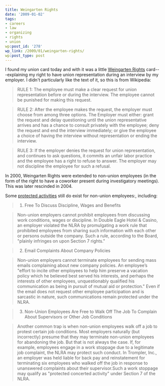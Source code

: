 ```yaml
---
title: Weingarten Rights
date: '2009-01-02'
tags:
- careers
- law
- organizing
- rights
- union
wp:post_id: '278'
wp_link: /2009/01/weingarten-rights/
wp:post_type: post
---
```


I found my union card today and with it was a little [Weingarten Rights](http://en.wikipedia.org/wiki/Weingarten_Rights) card---explaining my right to have union representation during an interview by my employer. I didn't particularly like the text of it, so this is from Wikipedia:

>

> RULE 1: The employee must make a clear request for union representation before or during the interview. The employee cannot be punished for making this request.

> RULE 2: After the employee makes the request, the employer must choose from among three options. The Employer must either: grant the request and delay questioning until the union representative arrives and has a chance to consult privately with the employee; deny the request and end the interview immediately; or give the employee a choice of having the interview without representation or ending the interview.

>

> RULE 3: If the employer denies the request for union representation, and continues to ask questions, it commits an unfair labor practice and the employee has a right to refuse to answer. The employer may not discipline the employee for such a refusal.

In 2000, Weingarten Rights were extended to non-union employees (in the form of the right to have a coworker present during investigatory meetings). This was later rescinded in 2004.

Some [protected activities](http://library.findlaw.com/2004/Jul/19/133510.html) still do exist for non-union employees:, including:

>

> 1. Free To Discuss Discipline, Wages and Benefits

> Non-union employers cannot prohibit employees from discussing work conditions, wages or discipline. In Double Eagle Hotel & Casino, an employer violated the NLRA by promulgating a work rule that prohibited employees from sharing such information with each other or persons outside the company. Such a rule, according to the Board, "plainly infringes on upon Section 7 rights."

> 2. Email Complaints About Company Policies

> Non-union employers cannot terminate employees for sending mass emails complaining about new company policies. An employee’s "effort to incite other employees to help him preserve a vacation policy which he believed best served his interests, and perhaps the interests of other employees, unquestionably qualified his communication as being in pursuit of mutual aid or protection." Even if the email does not request other employee participation and is sarcastic in nature, such communications remain protected under the NLRA.

> 3. Non-Union Employees Are Free to Walk Off The Job To Complain About Supervisors or Other Job Conditions

> Another common trap is when non-union employees walk off a job to protest certain job conditions. Most employers naturally (but incorrectly) presume that they may terminate non-union employees for abandoning the job. But that is not always the case. If, for example, employees engage in a work stoppage due to a legitimate job complaint, the NLRA may protect such conduct. In Trompler, Inc., an employer was held liable for back pay and reinstatement for terminating six employees who walked off the job in response to unanswered complaints about their supervisor.Such a work stoppage may qualify as "protected concerted activity" under Section 7 of the NLRA.

